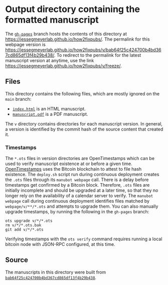 # Output directory containing the formatted manuscript

The [`gh-pages`](https://github.com/jessegmeyerlab/how2fixpubs/tree/gh-pages) branch hosts the contents of this directory at <https://jessegmeyerlab.github.io/how2fixpubs/>.
The permalink for this webpage version is <https://jessegmeyerlab.github.io/how2fixpubs/v/bab64f25c424700b4bd367cd865df13f4b29b438/>.
To redirect to the permalink for the latest manuscript version at anytime, use the link <https://jessegmeyerlab.github.io/how2fixpubs/v/freeze/>.

## Files

This directory contains the following files, which are mostly ignored on the `main` branch:

+ [`index.html`](index.html) is an HTML manuscript.
+ [`manuscript.pdf`](manuscript.pdf) is a PDF manuscript.

The `v` directory contains directories for each manuscript version.
In general, a version is identified by the commit hash of the source content that created it.

### Timestamps

The `*.ots` files in version directories are OpenTimestamps which can be used to verify manuscript existence at or before a given time.
[OpenTimestamps](https://opentimestamps.org/) uses the Bitcoin blockchain to attest to file hash existence.
The `deploy.sh` script run during continuous deployment creates the `.ots` files through its `manubot webpage` call.
There is a delay before timestamps get confirmed by a Bitcoin block.
Therefore, `.ots` files are initially incomplete and should be upgraded at a later time, so that they no longer rely on the availability of a calendar server to verify.
The `manubot webpage` call during continuous deployment identifies files matched by `webpage/v/**/*.ots` and attempts to upgrade them.
You can also manually upgrade timestamps, by running the following in the `gh-pages` branch:

```shell
ots upgrade v/*/*.ots
rm v/*/*.ots.bak
git add v/*/*.ots
```

Verifying timestamps with the `ots verify` command requires running a local bitcoin node with JSON-RPC configured, at this time.

## Source

The manuscripts in this directory were built from
[`bab64f25c424700b4bd367cd865df13f4b29b438`](https://github.com/jessegmeyerlab/how2fixpubs/commit/bab64f25c424700b4bd367cd865df13f4b29b438).
